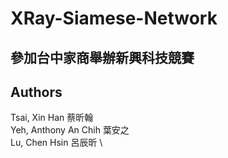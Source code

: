 # XRay-Siamese-Network
## 參加台中家商舉辦新興科技競賽
## Authors
Tsai, Xin Han 蔡昕翰 \
Yeh, Anthony An Chih 葉安之 \
Lu, Chen Hsin 呂辰昕 \
